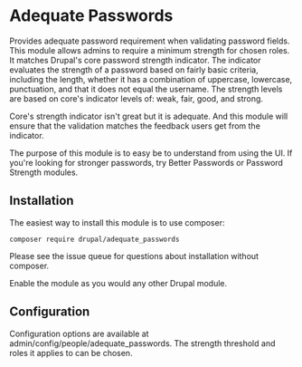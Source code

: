 Adequate Passwords
==================

Provides adequate password requirement when validating password fields. This module
allows admins to require a minimum strength for chosen roles. It matches
Drupal's core password strength indicator. The indicator evaluates the strength of a 
password based on fairly basic criteria, including the length, whether it has a 
combination of uppercase, lowercase, punctuation, and that it does not equal the 
username. The strength levels are based on core's indicator levels of: weak, fair, 
good, and strong.

Core's strength indicator isn't great but it is adequate. And this module will 
ensure that the validation matches the feedback users get from the indicator.

The purpose of this module is to easy be to understand from using the UI. If you're
looking for stronger passwords, try Better Passwords or Password Strength modules.

Installation
------------

The easiest way to install this module is to use composer:
  
    composer require drupal/adequate_passwords

Please see the issue queue for questions about installation without composer.

Enable the module as you would any other Drupal module.

Configuration
-------------

Configuration options are available at admin/config/people/adequate_passwords. The
strength threshold and roles it applies to can be chosen.

